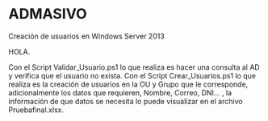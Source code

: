 # ADMASIVO
Creación de usuarios en Windows Server 2013

HOLA.

Con el Script Validar_Usuario.ps1 lo que realiza es hacer una consulta al AD y verifica que el usuario no exista.
Con el Script Crear_Usuarios.ps1 lo que realiza es la creación de usuarios en la OU y Grupo que le corresponde, adicionalmente 
los datos que requieren, Nombre, Correo, DNI… , la información de que datos se necesita lo puede visualizar en el archivo Pruebafinal.xlsx.



